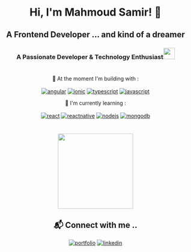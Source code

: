 
<h1 align="center">Hi, I'm Mahmoud Samir! 👋</h1>
<h2 align="center">A Frontend Developer ... and kind of a dreamer</h2>
<h3 align="center">A Passionate Developer & Technology Enthusiast<img src="https://media.giphy.com/media/WUlplcMpOCEmTGBtBW/giphy.gif" width="30"></h3>


#
<div align="center">

🎢 At the moment I'm building with : <br/> <br/>
[![angular](https://img.shields.io/badge/Angular-DD0031?style=for-the-badge&logo=angular&logoColor=white)](https://github.com/msamirzayed)
[![ionic](https://img.shields.io/badge/Ionic-3880FF?style=for-the-badge&logo=ionic&logoColor=white)](https://github.com/msamirzayed)
[![typescript](https://img.shields.io/badge/TypeScript-007ACC?style=for-the-badge&logo=typescript&logoColor=white)](https://github.com/msamirzayed)
[![javascript](https://img.shields.io/badge/JavaScript-323330?style=for-the-badge&logo=javascript&logoColor=F7DF1E)](https://github.com/msamirzayed)

🌱 I'm currently learning : <br/> <br/>
[![react](https://img.shields.io/badge/React-20232A?style=for-the-badge&logo=react&logoColor=61DAFB)](https://github.com/msamirzayed)
[![reactnative](https://img.shields.io/badge/React_Native-20232A?style=for-the-badge&logo=react&logoColor=61DAFB)](https://github.com/msamirzayed)
[![nodejs](https://img.shields.io/badge/Node.js-339933?style=for-the-badge&logo=nodedotjs&logoColor=white)](https://github.com/msamirzayed)
[![mongodb](https://img.shields.io/badge/MongoDB-4EA94B?style=for-the-badge&logo=mongodb&logoColor=white)](https://github.com/msamirzayed)
#
<img src="https://media.giphy.com/media/xUPGcjKy4Agbb6d928/giphy.gif" width="200"> <br/>
## 📬 Connect with me .. <br/>
[![portfolio](https://img.shields.io/badge/website-000000?style=for-the-badge&logo=About.me&logoColor=white)](https://msamirzayed.github.io/portfolio/)
[![linkedin](https://img.shields.io/badge/linkedin-0A66C2?style=for-the-badge&logo=linkedin&logoColor=white)](https://www.linkedin.com/in/mahmoud-samir01/)
</div>











